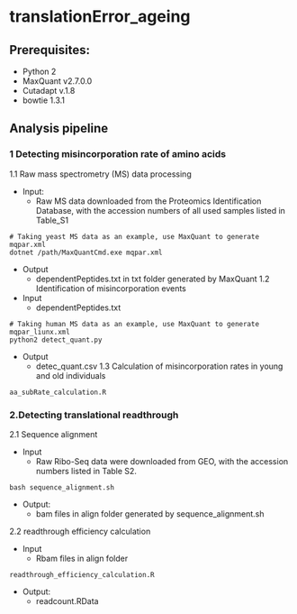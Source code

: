 # translationError_ageing
## Prerequisites:
* Python 2 
* MaxQuant v2.7.0.0
* Cutadapt v.1.8
* bowtie 1.3.1

## Analysis pipeline
### 1 Detecting misincorporation rate of amino acids
1.1 Raw mass spectrometry (MS) data processing
* Input:
  * Raw MS data downloaded from the Proteomics Identification Database, with the accession numbers of all used samples listed in Table_S1
  
```{shell}
# Taking yeast MS data as an example, use MaxQuant to generate mqpar.xml
dotnet /path/MaxQuantCmd.exe mqpar.xml
```
* Output
  * dependentPeptides.txt in txt folder generated by MaxQuant
1.2 Identification of misincorporation events
* Input 
  * dependentPeptides.txt
```{shell}
# Taking human MS data as an example, use MaxQuant to generate mqpar_liunx.xml
python2 detect_quant.py
```
* Output
  * detec_quant.csv
1.3 Calculation of misincorporation rates in young and old individuals

```{r}
aa_subRate_calculation.R

```


### 2.Detecting translational readthrough
2.1 Sequence alignment
* Input
  * Raw Ribo-Seq data were downloaded from GEO, with the accession numbers listed in Table S2.
```{shell}
bash sequence_alignment.sh

```
* Output:
  * bam files in align folder generated by sequence_alignment.sh
  
2.2 readthrough efficiency calculation

* Input
  * Rbam files in align folder 
```{shell}
readthrough_efficiency_calculation.R
```
* Output:
  * readcount.RData
  
